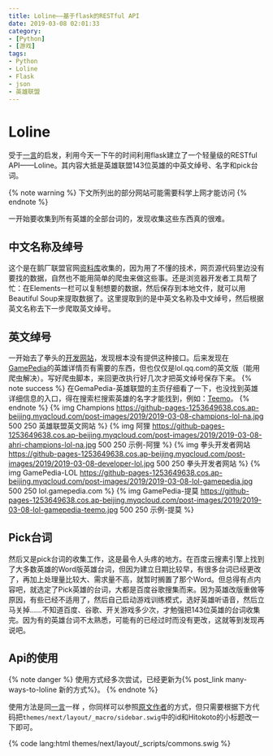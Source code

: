 ```yaml
---
title: Loline——基于flask的RESTful API
date: 2019-03-08 02:01:33
category:
- [Python]
- [游戏]
tags:
- Python
- Loline
- Flask
- json
- 英雄联盟
---
```


# Loline

受于[一言](https://hitokoto.cn)的启发，利用今天一下午的时间利用flask建立了一个轻量级的RESTful API——Loline。其内容大抵是英雄联盟143位英雄的中英文绰号、名字和pick台词。

<!-- more -->

{% note warning %}
下文所列出的部分网站可能需要科学上网才能访问
{% endnote %}

一开始要收集到所有英雄的全部台词的，发现收集这些东西真的很难。

## 中文名称及绰号

这个是在鹅厂联盟官网[资料库](https://lol.qq.com/data/info-heros.shtml)收集的，因为用了不懂的技术，网页源代码里边没有要找的数据，自然也不能用简单的爬虫来做这些事。还是浏览器开发者工具帮了忙：在Elements一栏可以复制想要的数据，然后保存到本地文件，就可以用Beautiful Soup来提取数据了。这里提取到的是中英文名称及中文绰号，然后根据英文名称去下一步爬取英文绰号。

## 英文绰号
一开始去了拳头的[开发网站](https://developer.riotgames.com/)，发现根本没有提供这种接口。后来发现在[GamePedia](https://lol.gamepedia.com/)的英雄详情页有需要的东西，但也仅仅是lol.qq.com的英文版（能用爬虫解决）。写好爬虫脚本，来回更改执行好几次才把英文绰号保存下来。
{% note success %}
在GemaPedia-英雄联盟的主页仔细看了一下，也没找到英雄详细信息的入口，得在搜索栏搜索英雄的名字才能找到，例如：[Teemo](https://lol.gamepedia.com/Teemo)。
{% endnote %}
{% img Champions https://github-pages-1253649638.cos.ap-beijing.myqcloud.com/post-images/2019/2019-03-08-champions-lol-na.jpg 500 250 英雄联盟英文网站 %}
{% img 阿狸 https://github-pages-1253649638.cos.ap-beijing.myqcloud.com/post-images/2019/2019-03-08-ahri-champions-lol-na.jpg 500 250 示例-阿狸 %}
{% img 拳头开发者网站 https://github-pages-1253649638.cos.ap-beijing.myqcloud.com/post-images/2019/2019-03-08-developer-lol.jpg 500 250 拳头开发者网站 %}
{% img GamePedia-LOL https://github-pages-1253649638.cos.ap-beijing.myqcloud.com/post-images/2019/2019-03-08-lol-gamepedia.jpg 500 250 lol.gamepedia.com %}
{% img GamePedia-提莫 https://github-pages-1253649638.cos.ap-beijing.myqcloud.com/post-images/2019/2019-03-08-lol-gamepedia-teemo.jpg 500 250 示例-提莫 %}

## Pick台词

然后又是pick台词的收集工作，这是最令人头疼的地方。在百度云搜素引擎上找到了大多数英雄的Word版英雄台词，但因为建立日期比较早，有很多台词已经更改了，再加上处理量比较大、需求量不高，就暂时搁置了那个Word。但总得有点内容吧，就选定了Pick英雄的台词，大都是百度谷歌搜集而来。因为英雄改版重做等原因，有些已经不适用了，然后自己启动游戏训练模式，选好英雄听语音，然后立马关掉……不知道百度、谷歌、开关游戏多少次，才勉强把143位英雄的台词收集完。因为有的英雄台词不太熟悉，可能有的已经过时而没有更改，这就等到发现再说吧。

## Api的使用

{% note danger %}
使用方式经多次尝试，已经更新为{% post_link many-ways-to-loline 新的方式%}。
{% endnote %}

使用方法是同[一言](/2019/03/05/start-hexo/#一言)一样 ，你同样可以参照[原文作者](https://ouuan.github.io/hexo博客搭建指北/#一言（ヒトコト）)的方式，但只需要根据下方代码把`themes/next/layout/_macro/sidebar.swig`中的id和Hitokoto的小标题改一下即可。

{% code lang:html themes/next/layout/_scripts/commons.swig %}
<script type="text/javascript">
	$.get('http://149.129.113.178:5000/', function (data) {
    console.log('----------------------------------------')
    console.log(data)
		$('#loline-content').css('display', '').text(data.words);
		$('#loline-from').css('display', '').text('——' + data.title_zh+' '+data.name_zh);
	});
{% endcode %}

## 代码

收集数据的时候也写了不少的代码，但保存下来数据之后其中大多数已经没有用了，所以这里只贴出来了Flask的代码。需要请邮件联系获取:smile:

{% code lang:python %}
#! py -3
# -*- coding: utf-8 -*-

import json
import random
from util import load_champions
from flask import Flask, jsonify, abort, make_response, request

# http://www.pythondoc.com/flask-restful/first.html
app = Flask(__name__)
app.config['JSON_AS_ASCII'] = False
champions = load_champions("data/champions.json")

@app.route('/', methods=['GET'])
def index():
    id_ = random.randint(1, len(champions))
    print(id_)
    champion = list(filter(lambda t: t['id'] == id_, champions))
    return jsonify(champion[0])

def after_requests(response):
    response.headers['Access-Control-Allow-Origin'] = '*'
    response.headers['Access-Control-Allow-Methods'] = 'GET'
    response.headers['Access-Control-Allow-Headers'] = 'Content-Type,Authorization'
    return response

@app.errorhandler(404)
def not_found(error):
    return make_response(jsonify({'error': 'Not Found'}), 404)

if __name__ == '__main__':
    app.after_request(after_requests)
    app.run(debug=True)

{% endcode %}
